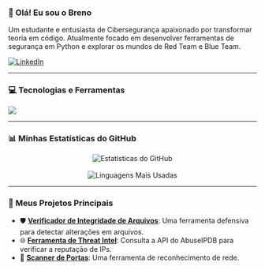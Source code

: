 ### 👋 Olá! Eu sou o Breno

<p align="left">
  Um estudante e entusiasta de Cibersegurança apaixonado por transformar teoria em código. Atualmente focado em desenvolver ferramentas de segurança em Python e explorar os mundos de Red Team e Blue Team.
</p>

<p align="left">
  <a href="www.linkedin.com/in/lucas-breno-da-cruz-santos-47505a347/" target="_blank">
    <img src="https://img.shields.io/badge/LinkedIn-0077B5?style=for-the-badge&logo=linkedin&logoColor=white" alt="LinkedIn"/>
  </a>
</p>

---

### 💻 Tecnologias e Ferramentas

<p align="left">
  <a href="https://skillicons.dev">
    <img src="https://skillicons.dev/icons?i=python,git,github,linux,bash,vscode,kali,wireshark" />
  </a>
</p>

---

### 📊 Minhas Estatísticas do GitHub

<p align="center">
  <img align="center" src="https://github-readme-stats.vercel.app/api?username=brenuxvk&show_icons=true&theme=dracula&include_all_commits=true&count_private=true" alt="Estatísticas do GitHub"/>
  <br/><br/>
  <img align="center" src="https://github-readme-stats.vercel.app/api/top-langs/?username=brenuxvk&layout=compact&langs_count=7&theme=dracula" alt="Linguagens Mais Usadas"/>
</p>

---

### 🚀 Meus Projetos Principais

- 🛡️ **[Verificador de Integridade de Arquivos](https://github.com/SEU-USUARIO/Python-File-Integrity-Checker)**: Uma ferramenta defensiva para detectar alterações em arquivos.
- 🌐 **[Ferramenta de Threat Intel](https://github.com/SEU-USUARIO/Python-Threat-Intel-Tool)**: Consulta a API do AbuseIPDB para verificar a reputação de IPs.
- 🚪 **[Scanner de Portas](https://github.com/SEU-USUARIO/Python-Port-Scanner)**: Uma ferramenta de reconhecimento de rede.
